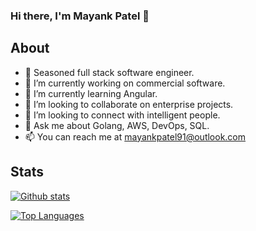### Hi there, I'm Mayank Patel 👋

## About
- 🤠 Seasoned full stack software engineer.
- 🔭 I’m currently working on commercial software.
- 🌱 I’m currently learning Angular.
- 👯 I’m looking to collaborate on enterprise projects.
- 🤔 I’m looking to connect with intelligent people.
- 💬 Ask me about Golang, AWS, DevOps, SQL.
- 📫 You can reach me at mayankpatel91@outlook.com

## Stats


[![Github stats](https://github-readme-stats.vercel.app/api?username=maknahar&count_private=true&show_icons=true&theme=dracula)](https://www.linkedin.com/in/maknahar)

[![Top Languages](https://github-readme-stats.vercel.app/api/top-langs/?username=maknahar&theme=dracula)](https://www.linkedin.com/in/maknahar)
